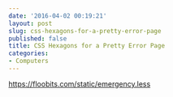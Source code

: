```yaml
---
date: '2016-04-02 00:19:21'
layout: post
slug: css-hexagons-for-a-pretty-error-page
published: false
title: CSS Hexagons for a Pretty Error Page
categories:
- Computers
---
```



[](https://floobits.com/static/500.html)

https://floobits.com/static/emergency.less
